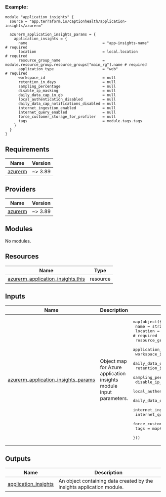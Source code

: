 [//]: # (BEGIN_TF_DOCS)


### Example:

```hcl
module "application_insights" {
  source = "app.terraform.io/captionhealth/application-insights/azurerm"

  azurerm_application_insights_params = {
    application_insights = {
      name                                  = "app-insights-name"                                   # required
      location                              = local.location                                        # required
      resource_group_name                   = module.resource_group.resource_groups["main_rg"].name # required
      application_type                      = "web"                                                 # required
      workspace_id                          = null
      retention_in_days                     = null
      sampling_percentage                   = null
      disable_ip_masking                    = null
      daily_data_cap_in_gb                  = null
      local_authentication_disabled         = null
      daily_data_cap_notifications_disabled = null
      internet_ingestion_enabled            = null
      internet_query_enabled                = null
      force_customer_storage_for_profiler   = null
      tags                                  = module.tags.tags
    }
  }
}
```



## Requirements

| Name | Version |
|------|---------|
| <a name="requirement_azurerm"></a> [azurerm](#requirement\_azurerm) | ~> 3.89 |

## Providers

| Name | Version |
|------|---------|
| <a name="provider_azurerm"></a> [azurerm](#provider\_azurerm) | ~> 3.89 |

## Modules

No modules.

## Resources

| Name | Type |
|------|------|
| [azurerm_application_insights.this](https://registry.terraform.io/providers/hashicorp/azurerm/latest/docs/resources/application_insights) | resource |

## Inputs

| Name | Description | Type | Default | Required |
|------|-------------|------|---------|:--------:|
| <a name="input_azurerm_application_insights_params"></a> [azurerm\_application\_insights\_params](#input\_azurerm\_application\_insights\_params) | Object map for Azure application insights module input parameters. | <pre>map(object({<br>    name                                  = string # required<br>    location                              = string # required<br>    resource_group_name                   = string # required<br>    application_type                      = string # required<br>    workspace_id                          = string<br>    daily_data_cap_in_gb                  = number<br>    retention_in_days                     = number<br>    sampling_percentage                   = number<br>    disable_ip_masking                    = bool<br>    local_authentication_disabled         = bool<br>    daily_data_cap_notifications_disabled = bool<br>    internet_ingestion_enabled            = bool<br>    internet_query_enabled                = bool<br>    force_customer_storage_for_profiler   = bool<br>    tags                                  = map(string)<br>  }))</pre> | n/a | yes |

## Outputs

| Name | Description |
|------|-------------|
| <a name="output_application_insights"></a> [application\_insights](#output\_application\_insights) | An object containing data created by the insights application module. |

[//]: # (END_TF_DOCS)